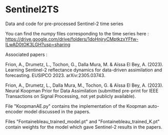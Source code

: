 # Sentinel2TS
Data and code for pre-processed Sentinel-2 time series

You can find the numpy files corresponding to the time series here : https://drive.google.com/drive/folders/1doHnjryCMptkzxYFfw-ILwAD0tOK3LGH?usp=sharing

Associated papers :

Frion, A., Drumetz, L., Tochon, G., Dalla Mura, M. & Aïssa El Bey, A. (2023). Learning Sentinel-2 reflectance dynamics for data-driven assimilation and forecasting. EUSIPCO 2023. arXiv:2305.03743.

Frion, A., Drumetz, L., Dalla Mura, M., Tochon, G. & Aïssa El Bey, A. (2023). Neural Koopman Prior for Data Assimilation (submitted pre-print for IEEE Transactions on Signal Processing, not yet publicly available).

File "KoopmanAE.py" contains the implementation of the Koopman auto-encoder model discussed in the papers.

Files "Fontainebleau_trained_model.pt" and "Fontainebleau_trained_K.pt" contain weights for the model which gave Sentinel-2 results in the papers.
